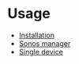 # Usage

- [Installation](installation.md)
- [Sonos manager](devices.md#sonos-manager)
- [Single device](devices.md#single-device)
